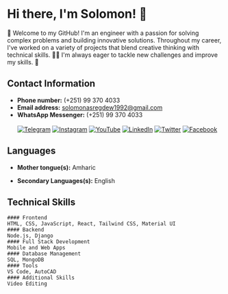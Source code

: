 # Hi there, I'm Solomon! 👋

👋 Welcome to my GitHub! I'm an engineer with a passion for solving complex problems and building innovative solutions. Throughout my career, I've worked on a variety of projects that blend creative thinking with technical skills. 🔧🧠 I'm always eager to tackle new challenges and improve my skills. 🚀


## Contact Information

- **Phone number:** (+251) 99 370 4033
- **Email address:** solomonasregdew1992@gmail.com
- **WhatsApp Messenger:** (+251) 99 370 4033
<br><br>
[![Telegram](https://img.icons8.com/color/48/000000/telegram-app.png)](https://t.me/Solomon_a_hailu) [![Instagram](https://img.icons8.com/color/48/000000/instagram-new.png)](https://www.instagram.com/solomon_a_hailu/) [![YouTube](https://img.icons8.com/color/48/000000/youtube-play.png)](https://www.youtube.com/@solomonasregdew7972) [![LinkedIn](https://img.icons8.com/color/48/000000/linkedin.png)](https://www.linkedin.com/in/solomonasregdew/) [
![Twitter](https://img.icons8.com/color/48/000000/twitter.png)](https://twitter.com/SolomonAsregdew/)
[
![Facebook](https://img.icons8.com/color/48/000000/facebook.png)](https://www.facebook.com/profile.php?id=61555465281320)

## Languages
- **Mother tongue(s):** Amharic

- **Secondary Languages(s):** English

## Technical Skills
    #### Frontend 
    HTML, CSS, JavaScript, React, Tailwind CSS, Material UI
    #### Backend
    Node.js, Django
    #### Full Stack Development
    Mobile and Web Apps
    #### Database Management
    SQL, MongoDB
    #### Tools
    VS Code, AutoCAD
    #### Additional Skills
    Video Editing

